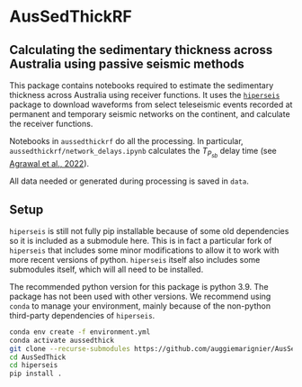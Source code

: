 # AusSedThickRF

## Calculating the sedimentary thickness across Australia using passive seismic methods

This package contains notebooks required to estimate the sedimentary thickness across Australia using receiver functions.
It uses the [`hiperseis`](https://github.com/GeoscienceAustralia/hiperseis) package to download waveforms from select teleseismic events recorded at permanent and temporary seismic networks on the continent, and calculate the receiver functions.

Notebooks in `aussedthickrf` do all the processing.
In particular, `aussedthickrf/network_delays.ipynb` calculates the $T_{P_{sb}}$ delay time (see [Agrawal et al., 2022](https://academic.oup.com/gji/article/231/3/1850/6652500)).

All data needed or generated during processing is saved in `data`.

## Setup

`hiperseis` is still not fully pip installable because of some old dependencies so it is included as a submodule here.
This is in fact a particular fork of `hiperseis` that includes some minor modifications to allow it to work with more recent versions of python.
`hiperseis` itself also includes some submodules itself, which will all need to be installed.

The recommended python version for this package is python 3.9.
The package has not been used with other versions.
We recommend using `conda` to manage your environment, mainly because of the non-python third-party dependencies of `hiperseis`.

```bash
conda env create -f environment.yml
conda activate aussedthick
git clone --recurse-submodules https://github.com/auggiemarignier/AusSedThick.git
cd AusSedThick
cd hiperseis
pip install .
```